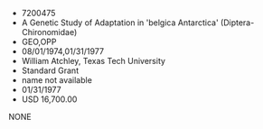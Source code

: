 * 7200475
* A Genetic Study of Adaptation in 'belgica Antarctica'       (Diptera- Chironomidae)
* GEO,OPP
* 08/01/1974,01/31/1977
* William Atchley, Texas Tech University
* Standard Grant
*   name not available
* 01/31/1977
* USD 16,700.00

NONE